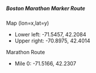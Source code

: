 ##### Boston Marathon Marker Route

Map (lon=x,lat=y)

- Lower left: -71.5457, 42.2084 
- Upper right: -70.8975, 42.4014 


Marathon Route  

+ Mile 0: -71.5166, 42.2307
